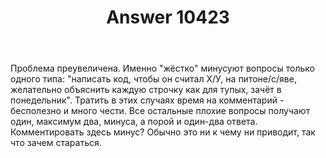 ﻿---
title: "Answer 10423"
se.owner.user_id: 282277
se.owner.display_name: "Эникейщик"
se.owner.link: "https://ru.meta.stackoverflow.com/users/282277/%d0%ad%d0%bd%d0%b8%d0%ba%d0%b5%d0%b9%d1%89%d0%b8%d0%ba"
se.answer_id: 10423
se.question_id: 10417
se.post_type: answer
se.score: 11
se.is_accepted: False
---
<p>Проблема преувеличена. Именно "жёстко" минусуют вопросы только одного типа: "написать код, чтобы он считал Х/У, на питоне/с/яве, желательно объяснить каждую строчку как для тупых, зачёт в понедельник". Тратить в этих случаях время на комментарий - бесполезно и много чести. Все остальные плохие вопросы получают один, максимум два, минуса, а порой и один-два ответа. Комментировать здесь минус? Обычно это ни к чему ни приводит, так что зачем стараться.</p>
